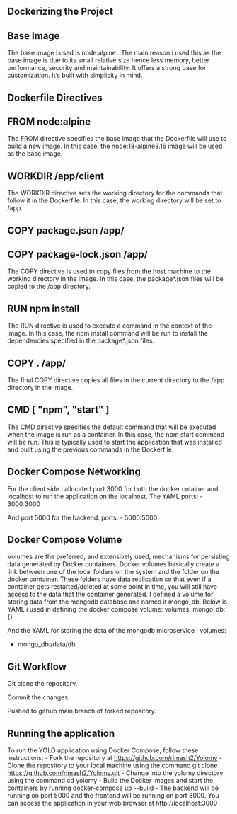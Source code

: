 ## Dockerizing the Project
## Base Image
The base image i used is node:alpine . The main reason i used this as the base image is due to its small relative size hence less memory, better performance, security and maintainability. It offers a strong base for customization. It’s built with simplicity in mind.

## Dockerfile Directives
## FROM node:alpine
The FROM directive specifies the base image that the Dockerfile will use to build a new image. In this case, the node:18-alpine3.16 image will be used as the base image.

## WORKDIR /app/client
The WORKDIR directive sets the working directory for the commands that follow it in the Dockerfile. In this case, the working directory will be set to /app.

## COPY package.json /app/
## COPY package-lock.json /app/
The COPY directive is used to copy files from the host machine to the working directory in the image. In this case, the package*.json files will be copied to the /app directory.

## RUN npm install
The RUN directive is used to execute a command in the context of the image. In this case, the npm install command will be run to install the dependencies specified in the package*.json files.

## COPY . /app/
The final COPY directive copies all files in the current directory to the /app directory in the image.

## CMD [ "npm", "start" ]
The CMD directive specifies the default command that will be executed when the image is run as a container. In this case, the npm start command will be run. This is typically used to start the application that was installed and built using the previous commands in the Dockerfile.

## Docker Compose Networking
For the client side I allocated port 3000 for both the docker cntainer and localhost to run the application on the localhost. The YAML
ports: - 3000:3000

And port 5000 for the backend:
ports: - 5000:5000

## Docker Compose Volume
Volumes are the preferred, and extensively used, mechanisms for persisting data generated by Docker containers. Docker volumes basically create a link between one of the local folders on the system and the folder on the docker container. These folders have data replication so that even if a container gets restarted/deleted at some point in time, you will still have access to the data that the container generated. I defined a volume for storing data from the mongodb database and named it mongo_db. Below is YAML i used in defining the docker compose volume:
volumes:
mongo_db: {}

And the YAML for storing the data of the mongodb microservice :
volumes:
- mongo_db:/data/db

## Git Workflow
Git clone the repository.

Commit the changes.

Pushed to github main branch of forked repository.

## Running the application
To run the YOLO application using Docker Compose, follow these instructions: - Fork the repository at https://github.com/rimash2/Yolomy - Clone the repository to your local machine using the command git clone https://github.com/rimash2/Yolomy.git - Change into the yolomy directory using the command cd yolomy - Build the Docker images and start the containers by running docker-compose up --build - The backend will be running on port 5000 and the frontend will be running on port 3000. You can access the application in your web browser at http://localhost:3000


